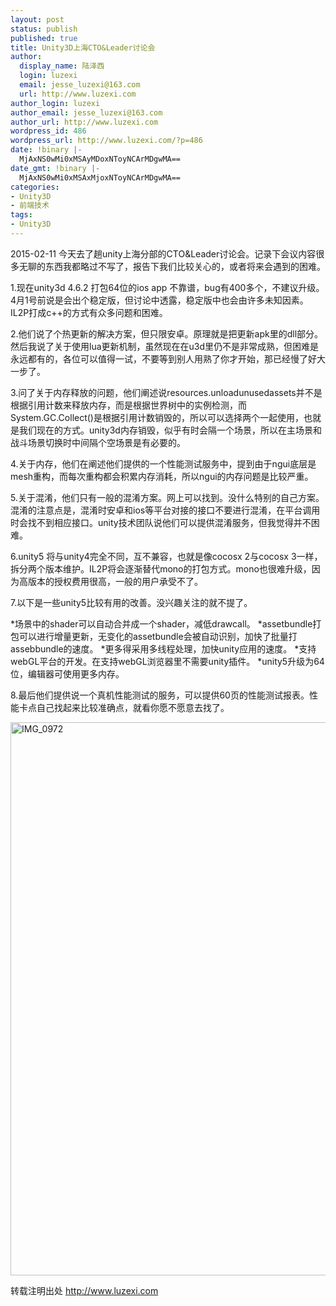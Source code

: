 ```yaml
---
layout: post
status: publish
published: true
title: Unity3D上海CTO&Leader讨论会
author:
  display_name: 陆泽西
  login: luzexi
  email: jesse_luzexi@163.com
  url: http://www.luzexi.com
author_login: luzexi
author_email: jesse_luzexi@163.com
author_url: http://www.luzexi.com
wordpress_id: 486
wordpress_url: http://www.luzexi.com/?p=486
date: !binary |-
  MjAxNS0wMi0xMSAyMDoxNToyNCArMDgwMA==
date_gmt: !binary |-
  MjAxNS0wMi0xMSAxMjoxNToyNCArMDgwMA==
categories:
- Unity3D
- 前端技术
tags:
- Unity3D
---
```

2015-02-11 今天去了趟unity上海分部的CTO&Leader讨论会。记录下会议内容很多无聊的东西我都略过不写了，报告下我们比较关心的，或者将来会遇到的困难。

1.现在unity3d 4.6.2 打包64位的ios app 不靠谱，bug有400多个，不建议升级。4月1号前说是会出个稳定版，但讨论中透露，稳定版中也会由许多未知因素。IL2P打成c++的方式有众多问题和困难。

2.他们说了个热更新的解决方案，但只限安卓。原理就是把更新apk里的dll部分。然后我说了关于使用lua更新机制，虽然现在在u3d里仍不是非常成熟，但困难是永远都有的，各位可以值得一试，不要等到别人用熟了你才开始，那已经慢了好大一步了。

3.问了关于内存释放的问题，他们阐述说resources.unloadunusedassets并不是根据引用计数来释放内存，而是根据世界树中的实例检测，而System.GC.Collect()是根据引用计数销毁的，所以可以选择两个一起使用，也就是我们现在的方式。unity3d内存销毁，似乎有时会隔一个场景，所以在主场景和战斗场景切换时中间隔个空场景是有必要的。

4.关于内存，他们在阐述他们提供的一个性能测试服务中，提到由于ngui底层是mesh重构，而每次重构都会积累内存消耗，所以ngui的内存问题是比较严重。

5.关于混淆，他们只有一般的混淆方案。网上可以找到。没什么特别的自己方案。混淆的注意点是，混淆时安卓和ios等平台对接的接口不要进行混淆，在平台调用时会找不到相应接口。unity技术团队说他们可以提供混淆服务，但我觉得并不困难。

6.unity5 将与unity4完全不同，互不兼容，也就是像cocosx 2与cocosx 3一样，拆分两个版本维护。IL2P将会逐渐替代mono的打包方式。mono也很难升级，因为高版本的授权费用很高，一般的用户承受不了。

7.以下是一些unity5比较有用的改善。没兴趣关注的就不提了。

*场景中的shader可以自动合并成一个shader，减低drawcall。
*assetbundle打包可以进行增量更新，无变化的assetbundle会被自动识别，加快了批量打assebbundle的速度。
*更多得采用多线程处理，加快unity应用的速度。
*支持webGL平台的开发。在支持webGL浏览器里不需要unity插件。
*unity5升级为64位，编辑器可使用更多内存。

8.最后他们提供说一个真机性能测试的服务，可以提供60页的性能测试报表。性能卡点自己找起来比较准确点，就看你愿不愿意去找了。

<img class="alignnone size-full wp-image-487" src="/assets/uploads/2015/02/IMG_0972.jpg" alt="IMG_0972" width="1763" height="885" />

转载注明出处 http://www.luzexi.com
